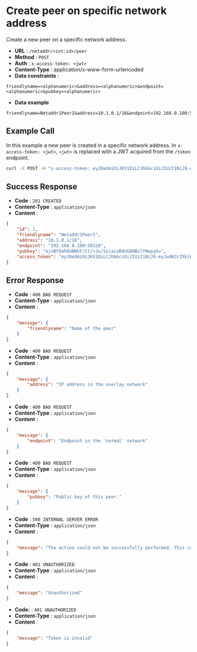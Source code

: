 # Create peer on specific network address
Create a new peer on a specific network address.

- **URL** : `/netaddr/<int:id>/peer`
- **Method** : `POST`
- **Auth** : `x-access-token: <jwt>`
- **Content-Type** : application/x-www-form-urlencoded
- **Data constraints** :

```
friendlyname=<alphanumeric>&address=<alphanumeric>&endpoint=<alphanumeric>&pubkey=<alphanumeric>
```

- **Data example**

```
friendlyname=Netaddr1Peer1&address=10.1.0.1/16&endpoint=192.168.0.100:58120&pubkey=ejnBYSmh6UNWVF/Ct/%2BJu/SxiaioBdUGBHBzlYMwpyU=
```

## Example Call
In this example a new peer is created in a specific network address. In `x-access-token: <jwt>`, `<jwt>` is replaced with a JWT acquired from the `/token` endpoint.

```sh
curl -X POST -H "x-access-token: eyJ0eXAiOiJKV1QiLCJhbGciOiJIUzI1NiJ9.eyJpZCI6MSwiZXhwIjoxNjE2ODQ2MTk5LjY2OTg4MTZ9.CMUrx135QNlUH0NsKO8rXg724dcQjhHPuPyptBwxP4U" -d "friendlyname=Netaddr1Peer1" -d "address=10.1.0.1/16" -d "endpoint=192.168.0.100:58120" -d "pubkey=ejnBYSmh6UNWVF/Ct/%2BJu/SxiaioBdUGBHBzlYMwpyU=" http://wgmeshapi/api/netaddr/1/peer
```

## Success Response
- **Code** : `201 CREATED`
- **Content-Type** : `application/json`
- **Content** :

```json
{
    "id": 1,
    "friendlyname": "Netaddr1Peer1",
    "address": "10.1.0.1/16",
    "endpoint": "192.168.0.100:58120",
    "pubkey": "ejnBYSmh6UNWVF/Ct/+Ju/SxiaioBdUGBHBzlYMwpyU=",
    "access_token": "eyJ0eXAiOiJKV1QiLCJhbGciOiJIUzI1NiJ9.eyJwdWJrZXkiOiIxMDAifQ.jeZglKo-MJthVfBYtAl1suGU6S5vtuT6rFP-DaFkUZA"
}
```

## Error Response
- **Code** : `400 BAD REQUEST`
- **Content-Type** : `application/json`
- **Content** :

```json
{
    "message": {
        "friendlyname": "Name of the peer"
    }
}
```

- **Code** : `400 BAD REQUEST`
- **Content-Type** : `application/json`
- **Content** :

```json
{
    "message": {
        "address": "IP address in the overlay network"
    }
}
```

- **Code** : `400 BAD REQUEST`
- **Content-Type** : `application/json`
- **Content** :

```json
{
    "message": {
        "endpoint": "Endpoint in the 'normal' network"
    }
}
```

- **Code** : `400 BAD REQUEST`
- **Content-Type** : `application/json`
- **Content** :

```json
{
    "message": {
        "pubkey": "Public key of this peer."
    }
}
```

- **Code** : `500 INTERNAL SERVER ERROR`
- **Content-Type** : `application/json`
- **Content** :

```json
{
    "message": "The action could not be successfully performed. This could be due to unique constraints in the database, or the database not being available."
}
```

- **Code** : `401 UNAUTHORIZED`
- **Content-Type** : `application/json`
- **Content** :

```json
{
    "message": "Unauthorized"
}
```

- **Code:** : `401 UNAUTHORIZED`
- **Content-Type** : `application/json`
- **Content** :

```json
{
    "message": "Token is invalid"
}
```
